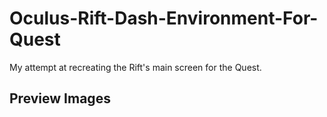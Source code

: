 # Oculus-Rift-Dash-Environment-For-Quest
My attempt at recreating the Rift's main screen for the Quest.

Preview Images
---
